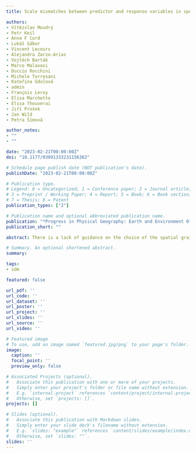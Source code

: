 ```yaml
---
title: Scale mismatches between predictor and response variables in species distribution modelling - A review of practices for appropriate grain selection

authors:
- Vítězslav Moudrý
- Petr Keil
- Anna F Cord
- Lukáš Gábor
- Vincent Lecours
- Alejandra Zarzo-Arias
- Vojtěch Barták
- Marco Malavasi
- Duccio Rocchini
- Michele Torresani
- Kateřina Gdulová
- admin
- François Leroy
- Elisa Marchetto
- Elisa Thouverai
- Jiří Prošek
- Jan Wild
- Petra Šímová

author_notes:
- ""
- ""

date: "2023-02-21T00:00:00Z"
doi: "10.1177/03091333231156362"

# Schedule page publish date (NOT publication's date).
publishDate: "2023-02-21T00:00:00Z"

# Publication type.
# Legend: 0 = Uncategorized; 1 = Conference paper; 2 = Journal article;
# 3 = Preprint / Working Paper; 4 = Report; 5 = Book; 6 = Book section;
# 7 = Thesis; 8 = Patent
publication_types: ["2"]

# Publication name and optional abbreviated publication name.
publication: "*Progress in Physical Geography: Earth and Environment 0*(0), 1-16"
publication_short: ""

abstract: There is a lack of guidance on the choice of the spatial grain of predictor and response variables in species distribution models (SDM). This review summarizes the current state of the art with regard to the following points (i) the effects of changing the resolution of predictor and response variables on model performance; (ii) the effect of conducting multi-grain versus single-grain analysis on model performance; and (iii) the role of land cover type and spatial autocorrelation in selecting the appropriate grain size. In the reviewed literature, we found that coarsening the resolution of the response variable typically leads to declining model performance. Therefore, we recommend aiming for finer resolutions unless there is a reason to do otherwise (e.g. expert knowledge of the ecological scale). We also found that so far, the improvements in model performance reported for multi-grain models have been relatively low and that useful predictions can be generated even from single-scale models. In addition, the use of high-resolution predictors improves model performance; however, there is only limited evidence on whether this applies to models with coarser-resolution response variables (e.g. 100 km2 and coarser). Low-resolution predictors are usually sufficient for species associated with fairly common environmental conditions but not for species associated with less common ones (e.g. common vs rare land cover category). This is because coarsening the resolution reduces variability within heterogeneous predictors and leads to underrepresentation of rare environments, which can lead to a decrease in model performance. Thus, assessing the spatial autocorrelation of the predictors at multiple grains can provide insights into the impacts of coarsening their resolution on model performance. Overall, we observed a lack of studies examining the simultaneous manipulation of the resolution of predictor and response variables. We stress the need to explicitly report the resolution of all predictor and response variables.

# Summary. An optional shortened abstract.
summary:

tags:
- sdm

featured: false

url_pdf: ''
url_code: ''
url_dataset: ''
url_poster: ''
url_project: ''
url_slides: ''
url_source: ''
url_video: ''

# Featured image
# To use, add an image named `featured.jpg/png` to your page's folder.
image:
  caption: ''
  focal_point: ''
  preview_only: false

# Associated Projects (optional).
#   Associate this publication with one or more of your projects.
#   Simply enter your project's folder or file name without extension.
#   E.g. `internal-project` references `content/project/internal-project/index.md`.
#   Otherwise, set `projects: []`.
projects: []

# Slides (optional).
#   Associate this publication with Markdown slides.
#   Simply enter your slide deck's filename without extension.
#   E.g. `slides: "example"` references `content/slides/example/index.md`.
#   Otherwise, set `slides: ""`.
slides: ''
---
```

